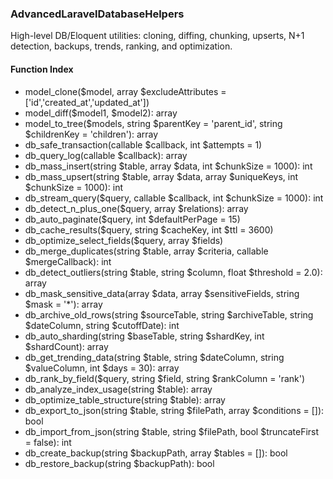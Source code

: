### AdvancedLaravelDatabaseHelpers

High-level DB/Eloquent utilities: cloning, diffing, chunking, upserts, N+1 detection, backups, trends, ranking, and optimization.

#### Function Index

- model_clone($model, array $excludeAttributes = ['id','created_at','updated_at'])
- model_diff($model1, $model2): array
- model_to_tree($models, string $parentKey = 'parent_id', string $childrenKey = 'children'): array
- db_safe_transaction(callable $callback, int $attempts = 1)
- db_query_log(callable $callback): array
- db_mass_insert(string $table, array $data, int $chunkSize = 1000): int
- db_mass_upsert(string $table, array $data, array $uniqueKeys, int $chunkSize = 1000): int
- db_stream_query($query, callable $callback, int $chunkSize = 1000): int
- db_detect_n_plus_one($query, array $relations): array
- db_auto_paginate($query, int $defaultPerPage = 15)
- db_cache_results($query, string $cacheKey, int $ttl = 3600)
- db_optimize_select_fields($query, array $fields)
- db_merge_duplicates(string $table, array $criteria, callable $mergeCallback): int
- db_detect_outliers(string $table, string $column, float $threshold = 2.0): array
- db_mask_sensitive_data(array $data, array $sensitiveFields, string $mask = '*'): array
- db_archive_old_rows(string $sourceTable, string $archiveTable, string $dateColumn, string $cutoffDate): int
- db_auto_sharding(string $baseTable, string $shardKey, int $shardCount): array
- db_get_trending_data(string $table, string $dateColumn, string $valueColumn, int $days = 30): array
- db_rank_by_field($query, string $field, string $rankColumn = 'rank')
- db_analyze_index_usage(string $table): array
- db_optimize_table_structure(string $table): array
- db_export_to_json(string $table, string $filePath, array $conditions = []): bool
- db_import_from_json(string $table, string $filePath, bool $truncateFirst = false): int
- db_create_backup(string $backupPath, array $tables = []): bool
- db_restore_backup(string $backupPath): bool


